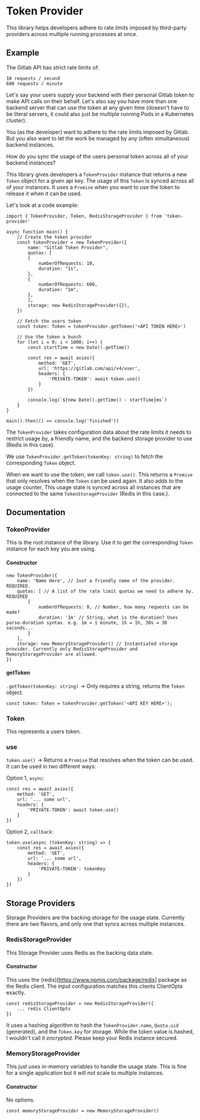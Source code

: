 # Token Provider

This library helps developers adhere to rate limits imposed by third-party providers across multiple running processes at once.

## Example

The Gitlab API has strict rate limits of:

```
10 requests / second
600 requests / minute
```

Let's say your users supply your backend with their personal Gitlab token to make API calls on their behalf. Let's also say you have more than one backend server that can use the token at any given time (dosesn't have to be literal servers, it could also just be multiple running Pods in a Kubernetes cluster).

You (as the developer) want to adhere to the rate limits imposed by Gitlab. But you also want to let the work be managed by any (often simultaneous) backend instances.

How do you sync the usage of the users personal token across all of your backend instances?

This library gives developers a `TokenProvider` instance that returns a new `Token` object for a given api key. The usage of this `Token` is synced across all of your instances. It uses a `Promise` when you want to use the token to release it when it can be used.

Let's look at a code example:

```
import { TokenProvider, Token, RedisStorageProvider } from 'token-provider'

async function main() {
    // Create the token provider
    const tokenProvider = new TokenProvider({
        name: "Gitlab Token Provider",
        quotas: [
        {
            numberOfRequests: 10,
            duration: "1s",
        },
        {
            numberOfRequests: 600,
            duration: "1m",
        },
        ],
        storage: new RedisStorageProvider({}),
    })

    // Fetch the users token
    const token: Token = tokenProvider.getToken('<API TOKEN HERE>')

    // Use the token a bunch
    for (let i = 0; i < 1000; i++) {
        const startTime = new Date().getTime()

        const res = await axios({
            method: 'GET',
            url: 'https://gitlab.com/api/v4/user',
            headers: {
                'PRIVATE-TOKEN': await token.use()
            }
        })

        console.log(`${new Date().getTime() - startTime}ms`)
    }
}

main().then(() => console.log('finished'))
```

The `TokenProvider` takes configuration data about the rate limits it needs to restrict usage by, a friendly name, and the backend storage provider to use (Redis in this case).

We use `TokenProvider.getToken(tokenKey: string)` to fetch the corresponding `Token` object.

When we want to use the token, we call `token.use()`. This returns a `Promise` that only resolves when the `Token` can be used again. It also adds to the usage counter. This usage state is synced across all instances that are connected to the same `TokenStorageProvider` (Redis in this case.).

## Documentation

### TokenProvider

This is the root instance of the library. Use it to get the corresponding `Token` instance for each key you are using.

#### Constructor

```
new TokenProvider({
    name: 'Name Here', // Just a friendly name of the provider. REQUIRED.
    quotas: [ // A list of the rate limit quotas we need to adhere by. REQUIRED
        {
            numberOfRequests: 0, // Number, how many requests can be made?
            duration: '1m' // String, what is the duration? Uses parse-duration syntax. e.g. 1m = 1 minute, 1h = 1h, 30s = 30 seconds...
        }
    ],
    storage: new MemoryStorageProvider() // Instantiated storage provider. Currently only RedisStorageProvider and MemoryStorageProvider are allowed.
})
```

#### getToken

`.getToken(tokenKey: string)` -> Only requires a string, returns the `Token` object.

```
const token: Token = tokenProvider.getToken('<API KEY HERE>');
```

### Token

This represents a users token.

### use

`token.use()` -> Returns a `Promise` that resolves when the token can be used. It can be used in two different ways:

Option 1, `async`:

```
const res = await axios({
    method: 'GET',
    url: '... some url',
    headers: {
        'PRIVATE-TOKEN': await token.use()
    }
})
```

Option 2, `callback`:

```
token.use(async (tokenKey: string) => {
    const res = await axios({
        method: 'GET',
        url: '... some url',
        headers: {
            'PRIVATE-TOKEN': tokenKey
        }
    })
})
```

## Storage Providers

Storage Providers are the backing storage for the usage state. Currently there are two flavors, and only one that syncs across multiple instances.

### RedisStorageProvider

This Storage Provider uses Redis as the backing data state.

#### Constructor

This uses the (redis)[https://www.npmjs.com/package/redis] package as the Redis client. The input configuration matches this clients ClientOpts exactly.

```
const redisStorageProvider = new RedisStorageProvider({
    ... redis ClientOpts
})
```

It uses a hashing algorithm to hash the `TokenProvider.name`, `Quota.uid` (generated), and the `Token.key` for storage. While the token value is hashed, I wouldn't call it _encrypted_. Please keep your Redis instance secured.

### MemoryStorageProvider

This just uses in-memory variables to handle the usage state. This is fine for a single application but it will not scale to multiple instances.

#### Constructor

No options.

```
const memoryStorageProvider = new MemoryStorageProvider()
```
